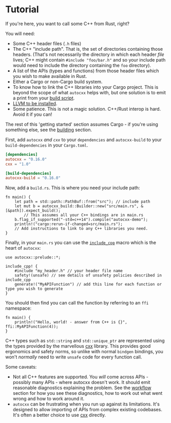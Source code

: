 # Tutorial

If you're here, you want to call some C++ from Rust, right?

You will need:

* Some C++ header files (`.h` files)
* The C++ "include path". That is, the set of directories containing those headers. (That's not necessarily the directory in which each header _file_ lives; C++ might contain `#include "foo/bar.h"` and so your include path would need to include the directory containing the `foo` directory).
* A list of the APIs (types and functions) from those header files which you wish to make available in Rust.
* Either a Cargo or non-Cargo build system.
* To know how to link the C++ libraries into your Cargo project. This is beyond the scope of what `autocxx` helps with, but one solution is to emit a print from your [build script](https://doc.rust-lang.org/cargo/reference/build-scripts.html#rustc-link-lib).
* [LLVM to be installed](https://rust-lang.github.io/rust-bindgen/requirements.html).
* Some patience. This is not a magic solution. C++/Rust interop is hard. Avoid it if you can!

The rest of this 'getting started' section assumes Cargo - if you're using something else, see the [building](building.md) section.

First, add `autocxx` *and `cxx`* to your `dependencies` and `autocxx-build` to your `build-dependencies` in your `Cargo.toml`.

```toml
[dependencies]
autocxx = "0.16.0"
cxx = "1.0"

[build-dependencies]
autocxx-build = "0.16.0"
```

Now, add a `build.rs`. This is where you need your include path:

```rust,ignore
fn main() {
    let path = std::path::PathBuf::from("src"); // include path
    let mut b = autocxx_build::Builder::new("src/main.rs", &[&path]).expect_build();
        // This assumes all your C++ bindings are in main.rs
    b.flag_if_supported("-std=c++14").compile("autocxx-demo");
    println!("cargo:rerun-if-changed=src/main.rs");
    // Add instructions to link to any C++ libraries you need.
}
```

Finally, in your `main.rs` you can use the [`include_cpp`](https://docs.rs/autocxx/latest/autocxx/macro.include_cpp.html) macro which is the heart of `autocxx`:

```rust,ignore
use autocxx::prelude::*;

include_cpp! {
    #include "my_header.h" // your header file name
    safety!(unsafe) // see details of unsafety policies described in include_cpp
    generate!("MyAPIFunction") // add this line for each function or type you wish to generate
}
```

You should then find you can call the function by referring to an `ffi` namespace:

```rust,ignore
fn main() {
    println!("Hello, world! - answer from C++ is {}", ffi::MyAPIFunction(4));
}
```

C++ types such as `std::string` and `std::unique_ptr` are represented using the types provided by the marvellous [cxx](https://cxx.rs) library. This provides good ergonomics and safety norms, so unlike with normal `bindgen` bindings, you won't _normally_ need to write `unsafe` code for every function call.

Some caveats:

* Not all C++ features are supported. You _will_ come across APIs - possibly many APIs - where autocxx doesn't work. It should emit reasonable diagnostics explaining the problem. See the [workflow](workflow.md) section for how you see these diagnostics, how to work out what went wrong and how to work around it.
* `autocxx` can be frustrating when you run up against its limitations. It's designed to allow importing of APIs from complex existing codebases. It's often a better choice to use [cxx](https://cxx.rs) directly.
